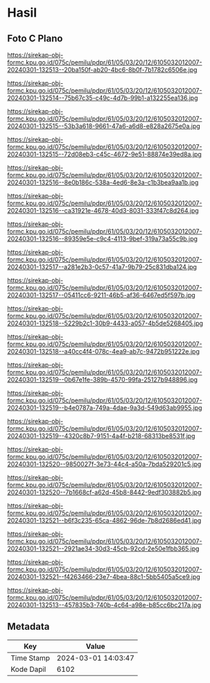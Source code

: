 # Hasil

## Foto C Plano

https://sirekap-obj-formc.kpu.go.id/075c/pemilu/pdpr/61/05/03/20/12/6105032012007-20240301-132513--20ba150f-ab20-4bc6-8b0f-7b1782c6506e.jpg

https://sirekap-obj-formc.kpu.go.id/075c/pemilu/pdpr/61/05/03/20/12/6105032012007-20240301-132514--75b67c35-c49c-4d7b-99b1-a132255ea136.jpg

https://sirekap-obj-formc.kpu.go.id/075c/pemilu/pdpr/61/05/03/20/12/6105032012007-20240301-132515--53b3a618-9661-47a6-a6d8-e828a2675e0a.jpg

https://sirekap-obj-formc.kpu.go.id/075c/pemilu/pdpr/61/05/03/20/12/6105032012007-20240301-132515--72d08eb3-c45c-4672-9e51-88874e39ed8a.jpg

https://sirekap-obj-formc.kpu.go.id/075c/pemilu/pdpr/61/05/03/20/12/6105032012007-20240301-132516--8e0b186c-538a-4ed6-8e3a-c1b3bea9aa1b.jpg

https://sirekap-obj-formc.kpu.go.id/075c/pemilu/pdpr/61/05/03/20/12/6105032012007-20240301-132516--ca31921e-4678-40d3-8031-333f47c8d264.jpg

https://sirekap-obj-formc.kpu.go.id/075c/pemilu/pdpr/61/05/03/20/12/6105032012007-20240301-132516--89359e5e-c9c4-4113-9bef-319a73a55c9b.jpg

https://sirekap-obj-formc.kpu.go.id/075c/pemilu/pdpr/61/05/03/20/12/6105032012007-20240301-132517--a281e2b3-0c57-41a7-9b79-25c831dba124.jpg

https://sirekap-obj-formc.kpu.go.id/075c/pemilu/pdpr/61/05/03/20/12/6105032012007-20240301-132517--05411cc6-9211-46b5-af36-6467ed5f597b.jpg

https://sirekap-obj-formc.kpu.go.id/075c/pemilu/pdpr/61/05/03/20/12/6105032012007-20240301-132518--5229b2c1-30b9-4433-a057-4b5de5268405.jpg

https://sirekap-obj-formc.kpu.go.id/075c/pemilu/pdpr/61/05/03/20/12/6105032012007-20240301-132518--a40cc4f4-078c-4ea9-ab7c-9472b951222e.jpg

https://sirekap-obj-formc.kpu.go.id/075c/pemilu/pdpr/61/05/03/20/12/6105032012007-20240301-132519--0b67e1fe-389b-4570-99fa-25127b948896.jpg

https://sirekap-obj-formc.kpu.go.id/075c/pemilu/pdpr/61/05/03/20/12/6105032012007-20240301-132519--b4e0787a-749a-4dae-9a3d-549d63ab9955.jpg

https://sirekap-obj-formc.kpu.go.id/075c/pemilu/pdpr/61/05/03/20/12/6105032012007-20240301-132519--4320c8b7-9151-4a4f-b218-68313be8531f.jpg

https://sirekap-obj-formc.kpu.go.id/075c/pemilu/pdpr/61/05/03/20/12/6105032012007-20240301-132520--9850027f-3e73-44c4-a50a-7bda529201c5.jpg

https://sirekap-obj-formc.kpu.go.id/075c/pemilu/pdpr/61/05/03/20/12/6105032012007-20240301-132520--7b1668cf-a62d-45b8-8442-9edf303882b5.jpg

https://sirekap-obj-formc.kpu.go.id/075c/pemilu/pdpr/61/05/03/20/12/6105032012007-20240301-132521--b6f3c235-65ca-4862-96de-7b8d2686ed41.jpg

https://sirekap-obj-formc.kpu.go.id/075c/pemilu/pdpr/61/05/03/20/12/6105032012007-20240301-132521--2921ae34-30d3-45cb-92cd-2e50e1fbb365.jpg

https://sirekap-obj-formc.kpu.go.id/075c/pemilu/pdpr/61/05/03/20/12/6105032012007-20240301-132521--f4263466-23e7-4bea-88c1-5bb5405a5ce9.jpg

https://sirekap-obj-formc.kpu.go.id/075c/pemilu/pdpr/61/05/03/20/12/6105032012007-20240301-132513--457835b3-740b-4c64-a98e-b85cc6bc217a.jpg


## Metadata

| Key        | Value               |
| ---------- | ------------------- |
| Time Stamp | 2024-03-01 14:03:47 |
| Kode Dapil | 6102                |




